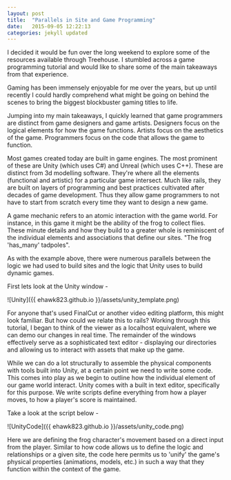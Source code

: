 ```yaml
---
layout: post
title:  "Parallels in Site and Game Programming"
date:   2015-09-05 12:22:13
categories: jekyll updated
---
```


I decided it would be fun over the long weekend to explore some of the resources available through Treehouse. I stumbled across a game programming tutorial and would like to share some of the main takeaways from that experience.

Gaming has been immensely enjoyable for me over the years, but up until recently I could hardly comprehend what might be going on behind the scenes to bring the biggest blockbuster gaming titles to life.

Jumping into my main takeaways, I quickly learned that game programmers are distinct from game designers and game artists. Designers focus on the logical elements for how the game functions. Artists focus on the aesthetics of the game. Programmers focus on the code that allows the game to function.

Most games created today are built in game engines. The most prominent of these are Unity (which uses C#) and Unreal (which uses C++). These are distinct from 3d modelling software. They're where all the elements (functional and artistic) for a particular game intersect. Much like rails, they are built on layers of programming and best practices cultivated after decades of game development. Thus they allow game programmers to not have to start from scratch every time they want to design a new game.

A game mechanic refers to an atomic interaction with the game world. For instance, in this game it might be the ability of the frog to collect flies. These minute details and how they build to a greater whole is reminiscent of the individual elements and associations that define our sites. "The frog 'has_many' tadpoles".

As with the example above, there were numerous parallels between the logic we had used to build sites and the logic that Unity uses to build dynamic games.

First lets look at the Unity window -

![Unity]({{ ehawk823.github.io }}/assets/unity_template.png)

For anyone that's used FinalCut or another video editing platform, this might look familiar. But how could we relate this to rails? Working through this tutorial, I began to think of the viewer as a localhost equivalent, where we can demo our changes in real time. The remainder of the windows effectively serve as a sophisticated text editor - displaying our directories and allowing us to interact with assets that make up the game.

While we can do a lot structurally to assemble the physical components with tools built into Unity, at a certain point we need to write some code. This comes into play as we begin to outline how the individual element of our game world interact. Unity comes with a built in text editor, specifically for this purpose. We write scripts define everything from how a player moves, to how a player's score is maintained.

Take a look at the script below -

![UnityCode]({{ ehawk823.github.io }}/assets/unity_code.png)

Here we are defining the frog character's movement based on a direct input from the player. Similar to how code allows us to define the logic and relationships or a given site, the code here permits us to 'unify' the game's physical properties (animations, models, etc.) in such a way that they function within the context of the game.
